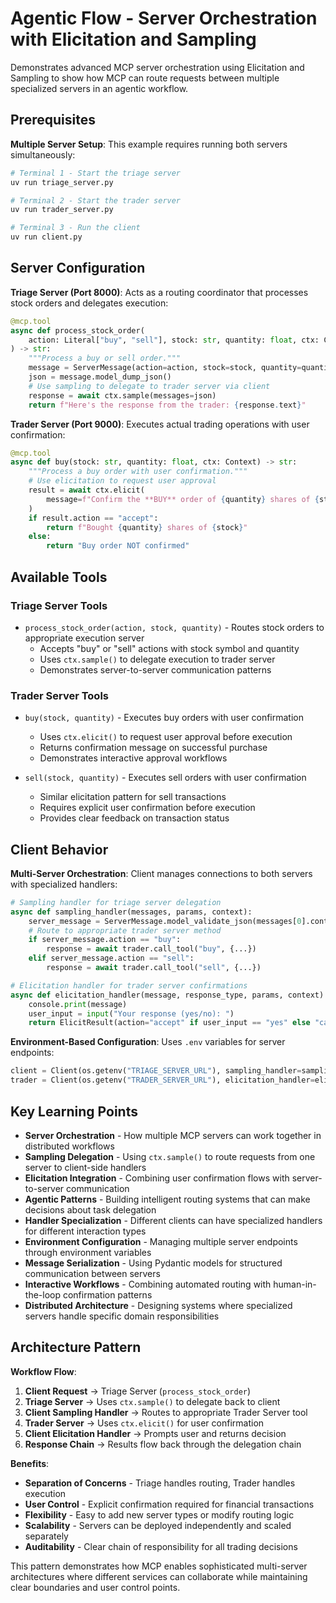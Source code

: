# Agentic Flow - Server Orchestration with Elicitation and Sampling

Demonstrates advanced MCP server orchestration using Elicitation and Sampling to show how MCP can route requests between multiple specialized servers in an agentic workflow.

## Prerequisites

**Multiple Server Setup**: This example requires running both servers simultaneously:
```bash
# Terminal 1 - Start the triage server
uv run triage_server.py

# Terminal 2 - Start the trader server  
uv run trader_server.py

# Terminal 3 - Run the client
uv run client.py
```

## Server Configuration

**Triage Server (Port 8000)**: Acts as a routing coordinator that processes stock orders and delegates execution:
```python
@mcp.tool
async def process_stock_order(
    action: Literal["buy", "sell"], stock: str, quantity: float, ctx: Context
) -> str:
    """Process a buy or sell order."""
    message = ServerMessage(action=action, stock=stock, quantity=quantity)
    json = message.model_dump_json()
    # Use sampling to delegate to trader server via client
    response = await ctx.sample(messages=json)
    return f"Here's the response from the trader: {response.text}"
```

**Trader Server (Port 9000)**: Executes actual trading operations with user confirmation:
```python
@mcp.tool
async def buy(stock: str, quantity: float, ctx: Context) -> str:
    """Process a buy order with user confirmation."""
    # Use elicitation to request user approval
    result = await ctx.elicit(
        message=f"Confirm the **BUY** order of {quantity} shares of {stock}?"
    )
    if result.action == "accept":
        return f"Bought {quantity} shares of {stock}"
    else:
        return "Buy order NOT confirmed"
```

## Available Tools

### Triage Server Tools
- `process_stock_order(action, stock, quantity)` - Routes stock orders to appropriate execution server
  - Accepts "buy" or "sell" actions with stock symbol and quantity
  - Uses `ctx.sample()` to delegate execution to trader server
  - Demonstrates server-to-server communication patterns

### Trader Server Tools
- `buy(stock, quantity)` - Executes buy orders with user confirmation
  - Uses `ctx.elicit()` to request user approval before execution
  - Returns confirmation message on successful purchase
  - Demonstrates interactive approval workflows

- `sell(stock, quantity)` - Executes sell orders with user confirmation
  - Similar elicitation pattern for sell transactions
  - Requires explicit user confirmation before execution
  - Provides clear feedback on transaction status

## Client Behavior

**Multi-Server Orchestration**: Client manages connections to both servers with specialized handlers:
```python
# Sampling handler for triage server delegation
async def sampling_handler(messages, params, context):
    server_message = ServerMessage.model_validate_json(messages[0].content.text)
    # Route to appropriate trader server method
    if server_message.action == "buy":
        response = await trader.call_tool("buy", {...})
    elif server_message.action == "sell":
        response = await trader.call_tool("sell", {...})

# Elicitation handler for trader server confirmations
async def elicitation_handler(message, response_type, params, context):
    console.print(message)
    user_input = input("Your response (yes/no): ")
    return ElicitResult(action="accept" if user_input == "yes" else "cancel")
```

**Environment-Based Configuration**: Uses `.env` variables for server endpoints:
```python
client = Client(os.getenv("TRIAGE_SERVER_URL"), sampling_handler=sampling_handler)
trader = Client(os.getenv("TRADER_SERVER_URL"), elicitation_handler=elicitation_handler)
```

## Key Learning Points

- **Server Orchestration** - How multiple MCP servers can work together in distributed workflows
- **Sampling Delegation** - Using `ctx.sample()` to route requests from one server to client-side handlers
- **Elicitation Integration** - Combining user confirmation flows with server-to-server communication
- **Agentic Patterns** - Building intelligent routing systems that can make decisions about task delegation
- **Handler Specialization** - Different clients can have specialized handlers for different interaction types
- **Environment Configuration** - Managing multiple server endpoints through environment variables
- **Message Serialization** - Using Pydantic models for structured communication between servers
- **Interactive Workflows** - Combining automated routing with human-in-the-loop confirmation patterns
- **Distributed Architecture** - Designing systems where specialized servers handle specific domain responsibilities

## Architecture Pattern

**Workflow Flow**:
1. **Client Request** → Triage Server (`process_stock_order`)
2. **Triage Server** → Uses `ctx.sample()` to delegate back to client
3. **Client Sampling Handler** → Routes to appropriate Trader Server tool
4. **Trader Server** → Uses `ctx.elicit()` for user confirmation
5. **Client Elicitation Handler** → Prompts user and returns decision
6. **Response Chain** → Results flow back through the delegation chain

**Benefits**:
- **Separation of Concerns** - Triage handles routing, Trader handles execution
- **User Control** - Explicit confirmation required for financial transactions
- **Flexibility** - Easy to add new server types or modify routing logic
- **Scalability** - Servers can be deployed independently and scaled separately
- **Auditability** - Clear chain of responsibility for all trading decisions

This pattern demonstrates how MCP enables sophisticated multi-server architectures where different services can collaborate while maintaining clear boundaries and user control points.